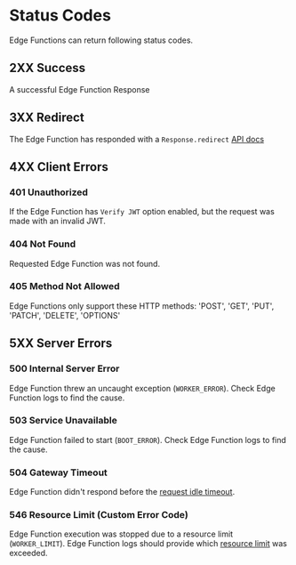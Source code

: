 # Status Codes

Edge Functions can return following status codes.

## 2XX Success

A successful Edge Function Response

## 3XX Redirect

The Edge Function has responded with a `Response.redirect` [API docs](https://developer.mozilla.org/en-US/docs/Web/API/Response/redirect_static)

## 4XX Client Errors

### 401 Unauthorized

If the Edge Function has `Verify JWT` option enabled, but the request was made with an invalid JWT.

### 404 Not Found

Requested Edge Function was not found.

### 405 Method Not Allowed

Edge Functions only support these HTTP methods: 'POST', 'GET', 'PUT', 'PATCH', 'DELETE', 'OPTIONS'

## 5XX Server Errors

### 500 Internal Server Error

Edge Function threw an uncaught exception (`WORKER_ERROR`). Check Edge Function logs to find the cause.

### 503 Service Unavailable

Edge Function failed to start (`BOOT_ERROR`). Check Edge Function logs to find the cause.

### 504 Gateway Timeout

Edge Function didn't respond before the [request idle timeout](https://supabase.com/docs/guides/functions/limits).

### 546 Resource Limit (Custom Error Code)

Edge Function execution was stopped due to a resource limit (`WORKER_LIMIT`). Edge Function logs should provide which [resource limit](https://supabase.com/docs/guides/functions/limits) was exceeded.
